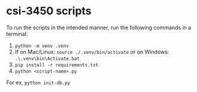 # csi-3450 scripts

To run the scripts in the intended manner, run the following commands in a terminal:
1. `python -m venv .venv`
2. If on Mac/Linux: `source ./.venv/bin/activate` or on Windows: `.\.venv\bin\Activate.bat`
3. `pip install -r requirements.txt`
4. `python <script-name>.py`

For ex, `python init-db.py`

